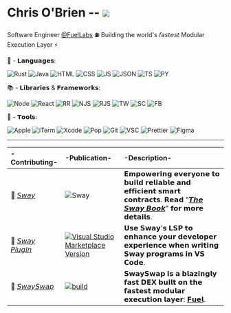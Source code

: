 # Chris O'Brien -- ![](https://www.codewars.com/users/eureka-cpu/badges/small)

Software Engineer [@FuelLabs](https://github.com/FuelLabs) ⛽ Building the world's 𝘧𝘢𝘴𝘵𝘦𝘴𝘵 Modular Execution Layer ⚡

👾 - 𝗟𝗮𝗻𝗴𝘂𝗮𝗴𝗲𝘀:

![Rust](https://img.shields.io/badge/-white?style=for-the-badge&logo=rust&logoColor=red) ![Java](https://img.shields.io/badge/-%23ED8B00.svg?style=for-the-badge&logo=java&logoColor=white) ![HTML](https://img.shields.io/badge/-E34F26?style=for-the-badge&logo=html5&logoColor=white) ![CSS](https://img.shields.io/badge/-1572B6?style=for-the-badge&logo=css3&logoColor=white) ![JS](https://img.shields.io/badge/-F7DF1E?style=for-the-badge&logo=javascript&logoColor=black) ![JSON](https://img.shields.io/badge/-5E5C5C?style=for-the-badge&logo=json&logoColor=white) ![TS](https://img.shields.io/badge/-007ACC?style=for-the-badge&logo=typescript&logoColor=white) ![PY](https://img.shields.io/badge/-FFD43B?style=for-the-badge&logo=python&logoColor=blue)

📚 - 𝗟𝗶𝗯𝗿𝗮𝗿𝗶𝗲𝘀 & 𝗙𝗿𝗮𝗺𝗲𝘄𝗼𝗿𝗸𝘀:

![Node](https://img.shields.io/badge/-6DA55F?style=for-the-badge&logo=nodedotjs&logoColor=white) ![React](https://img.shields.io/badge/-20232A?style=for-the-badge&logo=react&logoColor=61DAFB) ![RR](https://img.shields.io/badge/-CA4245?style=for-the-badge&logo=react-router&logoColor=white) ![NJS](https://img.shields.io/badge/-000000?style=for-the-badge&logo=nextdotjs&logoColor=white) ![RJS](https://img.shields.io/badge/-593D88?style=for-the-badge&logo=redux&logoColor=white)  ![TW](https://img.shields.io/badge/-38B2AC?style=for-the-badge&logo=tailwind-css&logoColor=white) ![SC](https://img.shields.io/badge/-DB7093?style=for-the-badge&logo=styled-components&logoColor=white) ![FB](https://img.shields.io/badge/-ffca28?style=for-the-badge&logo=firebase&logoColor=black)

🧰 - 𝗧𝗼𝗼𝗹𝘀:

![Apple](https://img.shields.io/badge/-333333?style=for-the-badge&logo=apple&logoColor=white) ![iTerm](https://img.shields.io/badge/-black?style=for-the-badge&logo=iterm2&logoColor=white) ![Xcode](https://img.shields.io/badge/-007ACC?style=for-the-badge&logo=Xcode&logoColor=white) ![Pop](https://img.shields.io/badge/-48B9C7?style=for-the-badge&logo=Pop!_OS&logoColor=white) ![Git](https://img.shields.io/badge/-FD3A5C?style=for-the-badge&logo=git&logoColor=white) ![VSC](https://img.shields.io/badge/-0078D4?style=for-the-badge&logo=visual%20studio%20code&logoColor=white) ![Prettier](https://img.shields.io/badge/-1A2C34?style=for-the-badge&logo=prettier&logoColor=F7BA3E) ![Figma](https://img.shields.io/badge/-F24E1E?style=for-the-badge&logo=figma&logoColor=white)

---

| -Contributing- | -Publication- | -Description- |
| :----------------------- | :----- | :------------------------ |
|🌴  [𝘚𝘸𝘢𝘺](https://github.com/FuelLabs/sway) | ![Sway](https://github.com/FuelLabs/sway/actions/workflows/ci.yml/badge.svg) | 𝗘𝗺𝗽𝗼𝘄𝗲𝗿𝗶𝗻𝗴 𝗲𝘃𝗲𝗿𝘆𝗼𝗻𝗲 𝘁𝗼 𝗯𝘂𝗶𝗹𝗱 𝗿𝗲𝗹𝗶𝗮𝗯𝗹𝗲 𝗮𝗻𝗱 𝗲𝗳𝗳𝗶𝗰𝗶𝗲𝗻𝘁 𝘀𝗺𝗮𝗿𝘁 𝗰𝗼𝗻𝘁𝗿𝗮𝗰𝘁𝘀. 𝗥𝗲𝗮𝗱 "[𝙏𝙝𝙚 𝙎𝙬𝙖𝙮 𝘽𝙤𝙤𝙠](https://fuellabs.github.io/sway/latest/index.html)" 𝗳𝗼𝗿 𝗺𝗼𝗿𝗲 𝗱𝗲𝘁𝗮𝗶𝗹𝘀. |
|🧩  [𝘚𝘸𝘢𝘺 𝘗𝘭𝘶𝘨𝘪𝘯](https://github.com/FuelLabs/sway-vscode-plugin) | [![Visual Studio Marketplace Version](https://github.com/FuelLabs/sway-vscode-plugin/actions/workflows/marketplace-publish.yml/badge.svg)](https://marketplace.visualstudio.com/items?itemName=FuelLabs.sway-vscode-plugin)| 𝗨𝘀𝗲 𝗦𝘄𝗮𝘆'𝘀 𝗟𝗦𝗣 𝘁𝗼 𝗲𝗻𝗵𝗮𝗻𝗰𝗲 𝘆𝗼𝘂𝗿 𝗱𝗲𝘃𝗲𝗹𝗼𝗽𝗲𝗿 𝗲𝘅𝗽𝗲𝗿𝗶𝗲𝗻𝗰𝗲 𝘄𝗵𝗲𝗻 𝘄𝗿𝗶𝘁𝗶𝗻𝗴 𝗦𝘄𝗮𝘆 𝗽𝗿𝗼𝗴𝗿𝗮𝗺𝘀 𝗶𝗻 𝗩𝗦 𝗖𝗼𝗱𝗲.|
|💸  [𝘚𝘸𝘢𝘺𝘚𝘸𝘢𝘱](https://github.com/FuelLabs/swayswap) | [![build](https://github.com/FuelLabs/swayswap/actions/workflows/gh-pages.yml/badge.svg)](https://github.com/FuelLabs/swayswap/actions/workflows/gh-pages.yml) | 𝗦𝘄𝗮𝘆𝗦𝘄𝗮𝗽 𝗶𝘀 𝗮 𝗯𝗹𝗮𝘇𝗶𝗻𝗴𝗹𝘆 𝗳𝗮𝘀𝘁 𝗗𝗘𝗫 𝗯𝘂𝗶𝗹𝘁 𝗼𝗻 𝘁𝗵𝗲 𝗳𝗮𝘀𝘁𝗲𝘀𝘁 𝗺𝗼𝗱𝘂𝗹𝗮𝗿 𝗲𝘅𝗲𝗰𝘂𝘁𝗶𝗼𝗻 𝗹𝗮𝘆𝗲𝗿: [𝗙𝘂𝗲𝗹](https://fuel.network/). |
